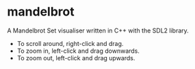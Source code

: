 mandelbrot
==========

A Mandelbrot Set visualiser written in C++ with the SDL2 library.

* To scroll around, right-click and drag.
* To zoom in, left-click and drag downwards.
* To zoom out, left-click and drag upwards.
